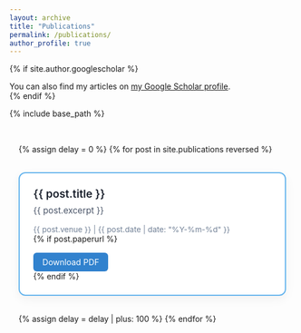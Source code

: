 ```yaml
---
layout: archive
title: "Publications"
permalink: /publications/
author_profile: true
---
```


{% if site.author.googlescholar %}
  <div class="wordwrap">
    You can also find my articles on <a href="{{site.author.googlescholar}}">my Google Scholar profile</a>.
  </div>
{% endif %}

{% include base_path %}

<!-- Include AOS library for scroll animations -->
<link rel="stylesheet" href="https://cdn.jsdelivr.net/npm/aos@2.3.4/dist/aos.css">
<script src="https://cdn.jsdelivr.net/npm/aos@2.3.4/dist/aos.js"></script>

<style>
  .publications-container {
    display: grid;
    grid-template-columns: repeat(auto-fit, minmax(300px, 1fr));
    gap: 2rem;
    padding: 2rem 1rem;
  }

  .publication-card {
    background: #fff;
    border-radius: 12px;
    border: 2px solid #e2e8f0;
    box-shadow: 0 6px 18px rgba(0,0,0,0.05);
    padding: 1.5rem;
    transition: transform 0.3s ease, box-shadow 0.3s ease, border-color 0.3s ease;
    display: flex;
    flex-direction: column;
    justify-content: space-between;
  }

  .publication-card:nth-child(3n+1) { border-color: #63b3ed; }
  .publication-card:nth-child(3n+2) { border-color: #f6ad55; }
  .publication-card:nth-child(3n+3) { border-color: #9f7aea; }

  .publication-card:hover {
    transform: translateY(-5px) scale(1.02);
    box-shadow: 0 12px 30px rgba(99, 179, 237, 0.3);
    border-color: #3182ce;
  }

  .publication-title {
    font-size: 1.2rem;
    font-weight: 600;
    color: #1a202c;
    text-decoration: none;
    margin-bottom: 0.5rem;
  }

  .publication-title:hover {
    color: #3182ce;
  }

  .publication-excerpt {
    font-size: 0.95rem;
    color: #4a5568;
    margin-bottom: 1rem;
  }

  .publication-meta {
    font-size: 0.85rem;
    color: #718096;
  }

  .download-btn {
    margin-top: 1rem;
    align-self: flex-start;
    background: #3182ce;
    color: #fff;
    padding: 0.5rem 1rem;
    border-radius: 6px;
    text-decoration: none;
    font-size: 0.9rem;
    transition: background 0.3s ease, transform 0.3s ease;
  }

  .download-btn:hover {
    background: #2b6cb0;
    transform: scale(1.05);
  }

  @media (max-width: 600px) {
    .publications-container {
      padding: 1rem;
      gap: 1rem;
    }
  }
</style>

<div class="publications-container">
  {% assign delay = 0 %}
  {% for post in site.publications reversed %}
    <div class="publication-card" data-aos="fade-up" data-aos-duration="800" data-aos-delay="{{ delay }}">
      <!-- Title links directly to PDF -->
      <a class="publication-title" href="{{ post.paperurl | prepend: site.baseurl }}" target="_blank">{{ post.title }}</a>
      <div class="publication-excerpt">{{ post.excerpt }}</div>
      <div class="publication-meta">{{ post.venue }} | {{ post.date | date: "%Y-%m-%d" }}</div>
      {% if post.paperurl %}
        <a class="download-btn" href="{{ post.paperurl | prepend: site.baseurl }}" target="_blank">Download PDF</a>
      {% endif %}
    </div>
    {% assign delay = delay | plus: 100 %}
  {% endfor %}
</div>

<script>
  AOS.init({
    once: true,
    offset: 100
  });
</script>
